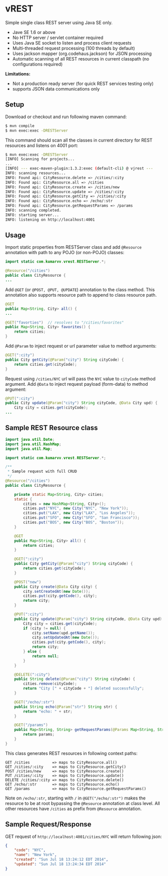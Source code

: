 vREST
=====

Simple single class REST server using Java SE only.

- Jave SE 1.6 or above 
- No HTTP server / servlet container required 
- Uses Java SE socket to listen and process client requests
- Multi-threaded request processing (100 threads by default)
- Uses jackson mapper (org.codehaus.jackson) for JSON processing
- Automatic scanning of all REST resources in current classpath (no configurations required)

<strong>Limitations:</strong> 
- Not a production ready server (for quick REST services testing only) 
- supports JSON data communications only 

Setup
-----

Download or checkout and run following maven command: 

```bash
$ mvn compile
$ mvn exec:exec -DRESTServer
```

This command should scan all the classes in current directory for REST resources and listens on 4001 port: 

```bash
$ mvn exec:exec -DRESTServer
[INFO] Scanning for projects...
...
[INFO] --- exec-maven-plugin:1.3.2:exec (default-cli) @ vjrest ---
INFO: scanning resources...
INFO: Found api: CityResource.delete => /cities/:city
INFO: Found api: CityResource.all => /cities
INFO: Found api: CityResource.create => /cities/new
INFO: Found api: CityResource.update => /cities/:city
INFO: Found api: CityResource.getCity => /cities/:city
INFO: Found api: CityResource.echo => /echo/:str
INFO: Found api: CityResource.getRequestParams => /params
INFO: scanning completed.
INFO: starting server...
INFO: listening on http://localhost:4001

```

Usage 
------

Import static properties from RESTServer class and add <code>@Resource</code> annotation with path to any POJO (or non-POJO) classes: 

```java 
import static com.kumarvv.vrest.RESTServer.*;

@Resource("/cities")
public class CityResource {
...
```

Add <code>@GET</code> (or <code>@POST, @PUT, @UPDATE</code>) annotation to the class method. This annotation also supports resource path to append to class resource path. 

```java 
@GET
public Map<String, City> all() {
...

@GET("favorties")  // resolves to "/cities/favorites"
public Map<String, City> favorites() {
	return cities;
}
```

Add <code>@Param</code> to inject request or url parameter value to method arguments: 

```java
@GET(":city")
public City getCity(@Param("city") String cityCode) {
	return cities.get(cityCode);
}
```

Request using <code>/cities/NYC</code> url will pass the <code>NYC</code> value to <code>cityCode</code> method argument. 
Add <code>@Data</code> to inject request payload (form-data) to method argument: 

```java
@PUT(":city")
public City update(@Param("city") String cityCode, @Data City upd) {
	City city = cities.get(cityCode);
...
```


Sample REST Resource class 
---------------------------

```java
import java.util.Date;
import java.util.HashMap;
import java.util.Map;

import static com.kumarvv.vrest.RESTServer.*;

/**
 * Sample request with full CRUD
 */
@Resource("/cities")
public class CityResource {

	private static Map<String, City> cities;
	static {
		cities = new HashMap<String, City>();
		cities.put("NYC", new City("NYC", "New York"));
		cities.put("LAX", new City("LAX", "Los Angeles"));
		cities.put("SFO", new City("SFO", "San Francisco"));
		cities.put("BOS", new City("BOS", "Boston"));
	}

	@GET
	public Map<String, City> all() {
		return cities;
	}

	@GET(":city")
	public City getCity(@Param("city") String cityCode) {
		return cities.get(cityCode);
	}

	@POST("new")
	public City create(@Data City city) {
		city.setCreatedAt(new Date());
		cities.put(city.getCode(), city);
		return city;
	}

	@PUT(":city")
	public City update(@Param("city") String cityCode, @Data City upd) {
		City city = cities.get(cityCode);
		if (city != null) {
			city.setName(upd.getName());
			city.setUpdatedAt(new Date());
			cities.put(city.getCode(), city);
			return city;
		} else {
			return null;
		}
	}

	@DELETE(":city")
	public String delete(@Param("city") String cityCode) {
		cities.remove(cityCode);
		return "City [" + cityCode + "] deleted successfully";
	}

	@GET("/echo/:str")
	public String echo(@Param("str") String str) {
		return "echo: " + str;
	}

	@GET("/params")
	public Map<String, String> getRequestParams(@Params Map<String, String> params) {
		return params;
	}
}
```

This class generates REST resources in following context paths: 
```
GET /cities          => maps to CityResource.all() 
GET /cities/:city    => maps to CityResource.getCity()
POST /cities/new     => maps to CityResource.create() 
PUT /cities/:city    => maps to CityResource.update() 
DELETE /cities/:city => maps to CityResource.delete() 
GET /echo/:str       => maps to CityResource.echo() 
GET /params          => maps to CityResource.getRequestParams()
```
Note on <code>/echo/:str</code>, starting with <code>/</code> in <code>@GET("/echo/:str")</code> makes the resource to be at root bypassing the <code>@Resource</code> annotation at class level. All other resources have <code>/cities</code> as prefix from <code>@Resource</code> annotation. 


Sample Request/Response 
--------------

GET request of <code>http://localhost:4001/cities/NYC</code> will return following json: 
```json
{
    "code": "NYC",
    "name": "New York",
    "created": "Sun Jul 18 13:24:12 EDT 2014",
    "updated": "Sun Jul 18 13:24:34 EDT 2014"
}
```



